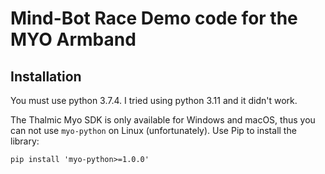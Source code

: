 # Mind-Bot Race Demo code for the MYO Armband 

## Installation

You must use python 3.7.4. I tried using python 3.11 and it didn't work.

The Thalmic Myo SDK is only available for Windows and macOS, thus you can not
use `myo-python` on Linux (unfortunately). Use Pip to install the library:

    pip install 'myo-python>=1.0.0'